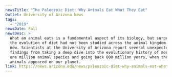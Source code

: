 ```yaml
---
newsTitle: "The Paleozoic Diet: Why Animals Eat What They Eat"
Outlet: University of Arizona News
tags:
  - "2019"
newsDate: Fall
newsDesc: >
  What an animal eats is a fundamental aspect of its biology, but surprisingly,
  the evolution of diet had not been studied across the animal kingdom until
  now. Scientists at the University of Arizona report several unexpected
  findings from taking a deep dive into the evolutionary history of more than
  one million animal species and going back 800 million years, when the first
  animals appeared on our planet.
link: https://news.arizona.edu/news/paleozoic-diet-why-animals-eat-what-they-eat
---
```


